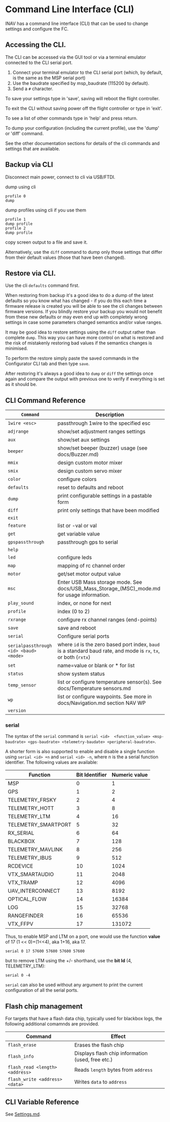 # Command Line Interface (CLI)

INAV has a command line interface (CLI) that can be used to change settings and configure the FC.

## Accessing the CLI.

The CLI can be accessed via the GUI tool or via a terminal emulator connected to the CLI serial port.

1. Connect your terminal emulator to the CLI serial port (which, by default, is the same as the MSP serial port)
2. Use the baudrate specified by msp_baudrate (115200 by default).
3. Send a `#` character.

To save your settings type in 'save', saving will reboot the flight controller.

To exit the CLI without saving power off the flight controller or type in 'exit'.

To see a list of other commands type in 'help' and press return.

To dump your configuration (including the current profile), use the 'dump' or 'diff' command.

See the other documentation sections for details of the cli commands and settings that are available.

## Backup via CLI

Disconnect main power, connect to cli via USB/FTDI.

dump using cli

```
profile 0
dump
```

dump profiles using cli if you use them

```
profile 1
dump profile
profile 2
dump profile
```

copy screen output to a file and save it.

Alternatively, use the `diff` command to dump only those settings that differ from their default values (those that have been changed).


## Restore via CLI.

Use the cli `defaults` command first.

When restoring from backup it's a good idea to do a dump of the latest defaults so you know what has changed - if you do this each time a firmware release is created you will be able to see the cli changes between firmware versions. If you blindly restore your backup you would not benefit from these new defaults or may even end up with completely wrong settings in case some parameters changed semantics and/or value ranges.

It may be good idea to restore settings using the `diff` output rather than complete `dump`. This way you can have more control on what is restored and the risk of mistakenly restoring bad values if the semantics changes is minimised.

To perform the restore simply paste the saved commands in the Configurator CLI tab and then type `save`.

After restoring it's always a good idea to `dump` or `diff` the settings once again and compare the output with previous one to verify if everything is set as it should be.


## CLI Command Reference

| `Command`        | Description                                    |
|------------------|------------------------------------------------|
| `1wire <esc>`    | passthrough 1wire to the specified esc         |
| `adjrange`       | show/set adjustment ranges settings            |
| `aux`            | show/set aux settings                          |
| `beeper`         | show/set beeper (buzzer) usage (see docs/Buzzer.md) |
| `mmix`           | design custom motor mixer                      |
| `smix`           | design custom servo mixer                      |
| `color`          | configure colors                               |
| `defaults`       | reset to defaults and reboot                   |
| `dump`           | print configurable settings in a pastable form |
| `diff`           | print only settings that have been modified    |
| `exit`           |                                                |
| `feature`        | list or -val or val                            |
| `get`            | get variable value                             |
| `gpspassthrough` | passthrough gps to serial                      |
| `help`           |                                                |
| `led`            | configure leds                                 |
| `map`            | mapping of rc channel order                    |
| `motor`          | get/set motor output value                     |
| `msc`            | Enter USB Mass storage mode. See docs/USB_Mass_Storage_(MSC)_mode.md for usage information.|
| `play_sound`     | index, or none for next                        |
| `profile`        | index (0 to 2)                                 |
| `rxrange`        | configure rx channel ranges (end-points) |
| `save`           | save and reboot                                |
| `serial`         | Configure serial ports                         |
| `serialpassthrough <id> <baud> <mode>`| where `id` is the zero based port index, `baud` is a standard baud rate, and mode is `rx`, `tx`, or both (`rxtx`) |
| `set`            | name=value or blank or * for list              |
| `status`         | show system status                             |
| `temp_sensor`    | list or configure temperature sensor(s). See docs/Temperature sensors.md |
| `wp`             | list or configure waypoints. See more in docs/Navigation.md section NAV WP |
| `version`        |                                                |

### serial

The syntax of the `serial` command is `serial <id>  <function_value> <msp-baudrate> <gps-baudrate> <telemetry-baudate> <peripheral-baudrate>`.

A shorter form is also supported to enable and disable a single function using `serial <id> +n` and `serial <id> -n`, where n is the a serial function identifier. The following values are available:

| Function              | Bit Identifier | Numeric value |
|-----------------------|---------------|----------------|
| MSP                   | 0             | 1 |
| GPS                   | 1             | 2 |
| TELEMETRY_FRSKY       | 2             | 4 |
| TELEMETRY_HOTT        | 3             | 8 |
| TELEMETRY_LTM         | 4             | 16 |
| TELEMETRY_SMARTPORT   | 5             | 32 |
| RX_SERIAL             | 6             | 64 |
| BLACKBOX              | 7             | 128 |
| TELEMETRY_MAVLINK     | 8             | 256 |
| TELEMETRY_IBUS        | 9             | 512 |
| RCDEVICE              | 10            | 1024 |
| VTX_SMARTAUDIO        | 11            | 2048 |
| VTX_TRAMP             | 12            | 4096 |
| UAV_INTERCONNECT      | 13            | 8192 |
| OPTICAL_FLOW          | 14            | 16384 |
| LOG                   | 15            | 32768 |
| RANGEFINDER           | 16            | 65536 |
| VTX_FFPV              | 17            | 131072 |

Thus, to enable MSP and LTM on a port, one would use the function **value** of 17 (1 << 0)+(1<<4), aka 1+16, aka 17.

```
serial 0 17 57600 57600 57600 57600
```
but to remove LTM using the +/- shorthand, use the **bit Id** (4, TELEMETRY_LTM):

```
serial 0 -4
```

`serial` can also be used without any argument to print the current configuration of all the serial ports.

## Flash chip management

For targets that have a flash data chip, typically used for blackbox logs, the following additional comamnds are provided.

| Command | Effect |
| ------- | ------ |
| `flash_erase` | Erases the  flash chip |
| `flash_info` | Displays flash chip information (used, free etc.) |
| `flash_read <length> <address>` | Reads `length` bytes from `address` |
| `flash_write <address> <data>` | Writes `data` to `address` |

## CLI Variable Reference

See [Settings.md](Settings.md).
